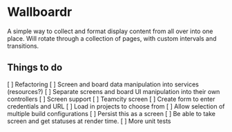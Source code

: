 # Wallboardr

A simple way to collect and format display content from all over into one place. Will rotate through a collection of pages, with custom intervals and transitions.

## Things to do

[ ] Refactoring
    [ ] Screen and board data manipulation into services (resources?)
    [ ] Separate screens and board UI manipulation into their own controllers
[ ] Screen support
    [ ] Teamcity screen
        [ ] Create form to enter credentials and URL
        [ ] Load in projects to choose from
        [ ] Allow selection of multiple build configurations
        [ ] Persist this as a screen
        [ ] Be able to take screen and get statuses at render time.
[ ] More unit tests